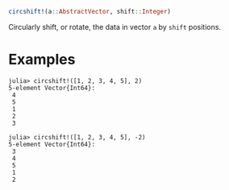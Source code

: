 ```julia
circshift!(a::AbstractVector, shift::Integer)
```

Circularly shift, or rotate, the data in vector `a` by `shift` positions.

# Examples

```jldoctest
julia> circshift!([1, 2, 3, 4, 5], 2)
5-element Vector{Int64}:
 4
 5
 1
 2
 3

julia> circshift!([1, 2, 3, 4, 5], -2)
5-element Vector{Int64}:
 3
 4
 5
 1
 2
```
